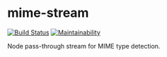 # mime-stream

[![Build Status](https://travis-ci.org/meyfa/mime-stream.svg?branch=master)](https://travis-ci.org/meyfa/mime-stream)
[![Maintainability](https://api.codeclimate.com/v1/badges/967ee21b11d6972d342a/maintainability)](https://codeclimate.com/github/meyfa/mime-stream/maintainability)

Node pass-through stream for MIME type detection.
